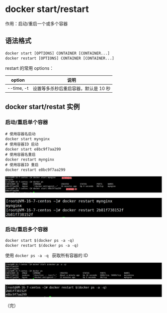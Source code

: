 # docker start/restart

作用：启动/重启一个或多个容器

## 语法格式

```
docker start [OPTIONS] CONTAINER [CONTAINER...]
docker restart [OPTIONS] CONTAINER [CONTAINER...]
```

restart 的常用 options：

| option     | 说明                                 |
| ---------- | ------------------------------------ |
| --time, -t | 设置等多杀秒后重启容器，默认是 10 秒 |

## docker start/restat 实例

### 启动/重启单个容器

```
# 使用容器名启动
docker start mynginx   
# 使用容器ID 启动
docker start e8bc9f7aa299
# 使用容器名重启
docker restart mynginx
# 使用容器ID 重启
docker restart e8bc9f7aa299
```

![run](./images/run10.png)

![run](./images/run14.png)

### 启动/重启多个容器

```
docker start $(docker ps -a -q)
docker restart $(docker ps -a -q)
```

使用 `docker ps -a -q ` 获取所有容器的 ID

![run](./images/run11.png)

![run](./images/run15.png)

（完）